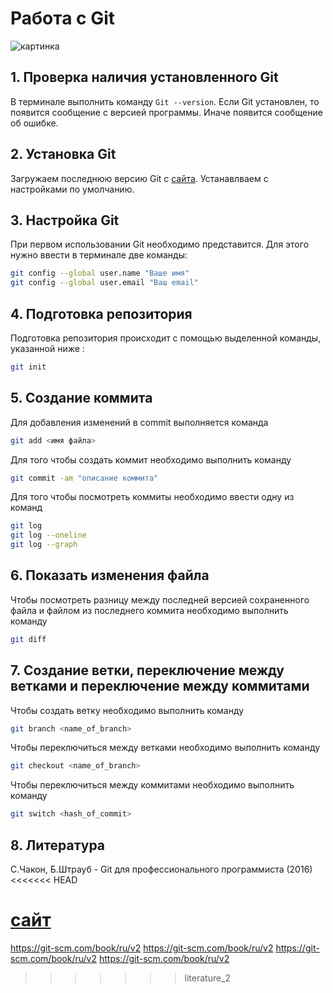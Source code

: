 # Работа с Git
![картинка](/git.jpeg)
## 1. Проверка наличия установленного Git
В терминале выполнить команду `Git --version`. Если Git установлен, то появится сообщение с версией программы. Иначе появится сообщение об ошибке.
## 2. Установка Git 
Загружаем последнюю версию Git с [сайта](https://git-scm.com/downloads). Устанавлваем с настройками по умолчанию.
## 3. Настройка Git 
При первом использовании Git необходимо представится. Для этого нужно ввести в терминале две команды:
```Bash
git config --global user.name "Ваше имя"
git config --global user.email "Ваш email"
```

## 4. Подготовка репозитория
Подготовка репозитория происходит с помощью выделенной команды, указанной ниже :
```Bash
git init
```
## 5. Создание коммита 
Для добавления изменений в commit выполняется команда
```Bash
git add <имя файла>
```
Для того чтобы создать коммит необходимо выполнить команду
```Bash
git commit -am "описание коммита"
```
Для того чтобы посмотреть коммиты необходимо ввести одну из команд
```Bash
git log
git log --oneline
git log --graph
```

## 6. Показать изменения файла

Чтобы посмотреть разницу между последней версией сохраненного файла и файлом из последнего коммита необходимо выполнить команду
```Bash
git diff
```

## 7. Создание ветки, переключение между ветками и переключение между коммитами

Чтобы создать ветку необходимо выполнить команду
```Bash
git branch <name_of_branch>
```
Чтобы переключиться между ветками необходимо выполнить команду
```Bash
git checkout <name_of_branch>
```
Чтобы переключиться между коммитами необходимо выполнить команду
```Bash
git switch <hash_of_commit>
```

## 8. Литература

С.Чакон, Б.Штрауб - Git для профессионального программиста (2016)
<<<<<<< HEAD

[сайт](https://git-scm.com/book/ru/v2)
=======
https://git-scm.com/book/ru/v2
https://git-scm.com/book/ru/v2
https://git-scm.com/book/ru/v2
https://git-scm.com/book/ru/v2
>>>>>>> literature_2
